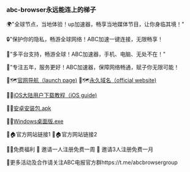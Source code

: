 ### abc-browser永远能连上的梯子

🌍"全球节点，当地体验！up加速器，畅享当地媒体节目，让你身临其境！"

🔒"保护你的隐私，畅游全球网络！ABC加速一键连接，无限畅享！

🚀"多平台支持，畅游全球！ABC加速器，手机、电脑、无处不在！"

📱"专注五年，服务更好！ABC加速器，保障网络畅通，赋子你无限可能！


🔗🗺️[官网导航（launch page)](https://abc-browser.org)
🔗🗺️[永久域名（official website)](https://abc-browser.com)

🔗⏬[iOS大陆用户下载教程（iOS guide)](https://github.com/pandao/editor.md "Heading link")

🔗⏬[安卓安装包.apk](https://github.com/pandao/editor.md "Heading link")

🔗⏬[Windows桌面版.exe](https://github.com/pandao/editor.md "Heading link")

🔗🏠官方网站链接1
🔗🏠官方网站链接2

🔗🧧免费福利
🎁 邀请一人注册免费一周
🎁 邀请3人注册免费一月

📣更多活动及合作请关注ABC电报官方群https://t.me/abcbrowsergroup





